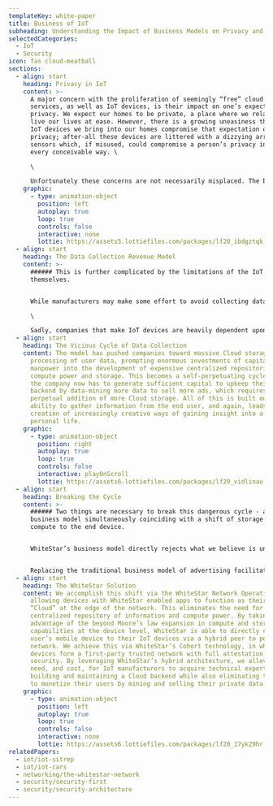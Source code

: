 ```yaml
---
templateKey: white-paper
title: Business of IoT
subheading: Understanding the Impact of Business Models on Privacy and Security
selectedCategories:
  - IoT
  - Security
icon: fas cloud-meatball
sections:
  - align: start
    heading: Privacy in IoT
    content: >-
      A major concern with the proliferation of seemingly “free” cloud based
      services, as well as IoT devices, is their impact on one’s expectation of
      privacy. We expect our homes to be private, a place where we relax and
      live our lives at ease. However, there is a growing uneasiness that the
      IoT devices we bring into our homes compromise that expectation of
      privacy; after-all these devices are littered with a dizzying array of
      sensors which, if misused, could compromise a person’s privacy in almost
      every conceivable way. \

      \

      Unfortunately these concerns are not necessarily misplaced. The business of IoT as it stands today not only involves the sale of the device itself, but also the exploitation of the data and metadata gleaned from that device. In fact, IoT device manufacturers have every incentive to capture as much data as possible due to the business model of profiting on the sale of access to that data. While a major consumer of this data are advertisers, some manufacturers sell it to institutions, governments, and anyone who is willing to pay for it for their own uses. Regardless of where their data ends up, consumers are correct to be concerned about their IoT devices because the business model of the device manufacturers isn’t a benevolent one of making our lives easier. Selling the devices themselves is a one time transaction with slim profit margins while selling of the data that comes out of our homes is a highly profitable recurring revenue stream, regardless of the privacy implications.
    graphic:
      - type: animation-object
        position: left
        autoplay: true
        loop: true
        controls: false
        interactive: none
        lottie: https://assets5.lottiefiles.com/packages/lf20_ibdgztqk.json
  - align: start
    heading: The Data Collection Revenue Model
    content: >-
      ###### This is further complicated by the limitations of the IoT devices
      themselves.


      While manufacturers may make some effort to avoid collecting data from minors, devices cannot differentiate between a child and an adult with absolute accuracy. Therefore they cannot determine whether the person, whose data is being collected, can legally consent to the data collection itself. Despite this, IoT devices in the home often collect data from minors, violating the privacy expectations of society’s most vulnerable population - our children. We believe that data collection from vulnerable people, including children, is unethical.  We also believe that the expectations of privacy in the home are directly incompatible with the current business model of monetizing the data collected by IoT devices.\

      \

      Sadly, companies that make IoT devices are heavily dependent upon revenue from the collection and monetization of user data. It serves as fuel for the engine that drives their true source of revenue - advertising (or something even worse). While advertising is not necessarily a bad thing, the direct targeted advertising models employed by social media and tech companies require the bulk collection of almost every piece of data and metadata a person generates. Done properly, it’s extremely successful, and can effectively generate more sales than any other type of advertising. Companies who want to advertise know this, and have a strong demand for the data being collected. This creates a vicious cycle where companies who want to leverage targeted advertising drive the collection of more and more data, and companies which can provide the data seek new ways - including with IoT devices - of procuring the data to gain insight into people’s lives. This, in turn, drives technical decisions on how to best collect and store this data and to support this business model.
  - align: start
    heading: The Vicious Cycle of Data Collection
    content: The model has pushed companies toward massive Cloud storage and
      processing of user data, prompting enormous investments of capital and
      manpower into the development of expensive centralized repositories of
      compute power and storage. This becomes a self-perpetuating cycle, where
      the company now has to generate sufficient capital to upkeep their Cloud
      backend by data-mining more data to sell more ads, which requires the
      perpetual addition of more Cloud storage. All of this is built on the
      ability to gather information from the end user, and again, leads to the
      creation of increasingly creative ways of gaining insight into a person’s
      personal life.
    graphic:
      - type: animation-object
        position: right
        autoplay: true
        loop: true
        controls: false
        interactive: playOnScroll
        lottie: https://assets6.lottiefiles.com/packages/lf20_vidlinau.json
  - align: start
    heading: Breaking the Cycle
    content: >-
      ###### Two things are necessary to break this dangerous cycle - a shift in
      business model simultaneously coinciding with a shift of storage and
      compute to the end device. 


      WhiteStar’s business model directly rejects what we believe is unethical data gathering practices, and instead embraces a direct sales model. Our users, and their data, are not our product. Ordinarily IoT devices, if not subsidized by the revenue generation of user data collection, would be prohibitively costly. This is where WhiteStar’s novel and patent pending technologies allow for a paradigm shift in storage and compute away from the expensive Cloud to the user end-device, alleviating the need to monetize a user’s data.


      Replacing the traditional business model of advertising facilitated through data mining, WhiteStar instead charges a small monthly fee for a subscription to all of its services, including access to, and control of, a user’s IoT devices. This small cost is due in large part because WhiteStar’s novel architecture results in dramatic reduction in the cost of the network and its’ resultant infrastructure. This reduction creates the opposite feedback loop of cascading effects, ultimately cumulating in the complete obsolescence of the need to gather user data. Put in other terms, this allows devices that utilize WhiteStar to not only deliver a less expensive service, but also promotes a transformative shift in the need to collect user data.
  - align: start
    heading: The WhiteStar Solution
    content: We accomplish this shift via the WhiteStar Network Operating System
      allowing devices with WhiteStar enabled apps to function as their own
      “Cloud” at the edge of the network. This eliminates the need for a
      centralized repository of information and compute power. By taking
      advantage of the beyond Moore’s law expansion in compute and storage
      capabilities at the device level, WhiteStar is able to directly connect a
      user’s mobile device to their IoT devices via a hybrid peer to peer
      network. We achieve this via WhiteStar’s Cohort technology, in which
      devices form a first-party trusted network with full attestation and
      security. By leveraging WhiteStar’s hybrid architecture, we alleviate the
      need, and cost, for IoT manufacturers to acquire technical expertise in
      building and maintaining a Cloud backend while also eliminating the need
      to monetize their users by mining and selling their private data.
    graphic:
      - type: animation-object
        position: left
        autoplay: true
        loop: true
        controls: false
        interactive: none
        lottie: https://assets6.lottiefiles.com/packages/lf20_17yk29hr.json
relatedPapers:
  - iot/iot-sitrep
  - iot/iot-cars
  - networking/the-whitestar-network
  - security/security-first
  - security/security-architecture
---
```

